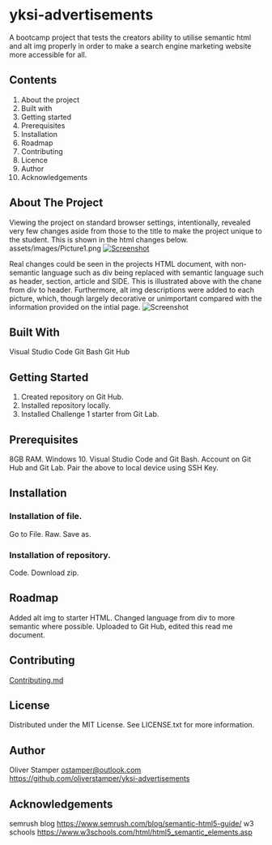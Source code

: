 # yksi-advertisements
A bootcamp project that tests the creators ability to utilise semantic html and alt img properly in order to make a search engine marketing website more accessible for all.
## Contents
1. About the project
2. Built with
3. Getting started
4. Prerequisites
5. Installation 
6. Roadmap
7. Contributing
8. Licence
9. Author
10. Acknowledgements
## About The Project
Viewing the project on standard browser settings, intentionally, revealed very few changes aside from those to the title to make the project unique to the student. This is shown in the html changes below.
assets/images/Picture1.png
[![Screenshot](Picture2.png)](https://github.com/oliverstamper/yksi-advertisements/blob/bd89248dde8f3110fde4bb2d6a1621124e899082/assets/images/Picture2.png)

Real changes could be seen in the projects HTML document, with non-semantic language such as div being replaced with semantic language such as header, section, article and SIDE. This is illustrated above with the chane from div to header.
Furthermore, alt img descriptions were added to each picture, which, though largely decorative or unimportant compared with the information provided on the intial page.
![Screenshot](Picture3.png)
## Built With
Visual Studio Code
Git Bash
Git Hub
## Getting Started
1. Created repository on Git Hub.
2. Installed repository locally.
3. Installed Challenge 1 starter from Git Lab.
## Prerequisites
8GB RAM.
Windows 10.
Visual Studio Code and Git Bash.
Account on Git Hub and Git Lab.
Pair the above to local device using SSH Key.
## Installation
### Installation of file.
Go to File.
Raw.
Save as.
### Installation of repository.
Code.
Download zip.
## Roadmap
Added alt img to starter HTML.
Changed language from div to more semantic where possible.
Uploaded to Git Hub, edited this read me document.

## Contributing
[Contributing.md](https://www.contributor-covenant.org/version/2/1/code_of_conduct/code_of_conduct.md)

## License
Distributed under the MIT License. See LICENSE.txt for more information.
## Author
Oliver Stamper ostamper@outlook.com
<https://github.com/oliverstamper/yksi-advertisements>
## Acknowledgements
semrush blog <https://www.semrush.com/blog/semantic-html5-guide/>
w3 schools <https://www.w3schools.com/html/html5_semantic_elements.asp>

